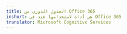 ```yaml
---
title: الجدول الدوري من Office 365
inshort: هي أداة لاستخدامها عند في Office 365
translator: Microsoft Cognitive Services
---
```





